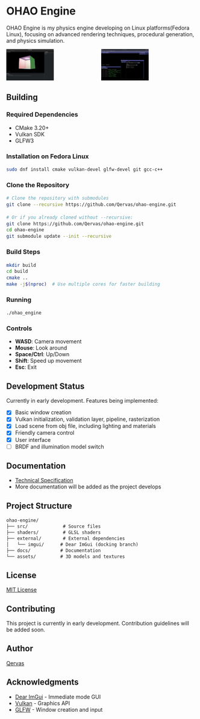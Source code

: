 # OHAO Engine

OHAO Engine is my physics engine developing on Linux platforms(Fedora Linux), focusing on advanced rendering techniques, procedural generation, and physics simulation.


<div style="display: flex;">
  <div style="flex: 1;">
    <img src="image/README/1733708535551.png" alt="Image 1" style="width: 50%;">
  </div>
  <div style="flex: 1;">
    <img src="image/README/1734118037401.png" alt="Image 2" style="width: 50%;">
  </div>
</div>



## Building

### Required Dependencies

- CMake 3.20+
- Vulkan SDK
- GLFW3

### Installation on Fedora Linux

```bash
sudo dnf install cmake vulkan-devel glfw-devel git gcc-c++
```

### Clone the Repository

```bash
# Clone the repository with submodules
git clone --recursive https://github.com/Qervas/ohao-engine.git

# Or if you already cloned without --recursive:
git clone https://github.com/Qervas/ohao-engine.git
cd ohao-engine
git submodule update --init --recursive
```

### Build Steps

```bash
mkdir build
cd build
cmake ..
make -j$(nproc)  # Use multiple cores for faster building
```

### Running

```bash
./ohao_engine
```

### Controls

- **WASD**: Camera movement
- **Mouse**: Look around
- **Space/Ctrl**: Up/Down
- **Shift**: Speed up movement
- **Esc**: Exit

## Development Status

Currently in early development. Features being implemented:

- [X] Basic window creation
- [X] Vulkan initialization, validation layer, pipeline, rasterization
- [X] Load scene from obj file, including lighting and materials
- [X] Friendly camera control
- [X] User interface
- [ ] BRDF and illumination model switch

## Documentation

- [Technical Specification](docs/TECHNICAL_SPEC.md)
- More documentation will be added as the project develops

## Project Structure

```
ohao-engine/
├── src/             # Source files
├── shaders/         # GLSL shaders
├── external/        # External dependencies
│   └── imgui/      # Dear ImGui (docking branch)
├── docs/           # Documentation
└── assets/         # 3D models and textures
```

## License

[MIT License](LICENSE)

## Contributing

This project is currently in early development. Contribution guidelines will be added soon.

## Author

[Qervas](mailto:djmax96945147@outlook.com)

## Acknowledgments

- [Dear ImGui](https://github.com/ocornut/imgui) - Immediate mode GUI
- [Vulkan](https://www.vulkan.org/) - Graphics API
- [GLFW](https://www.glfw.org/) - Window creation and input
